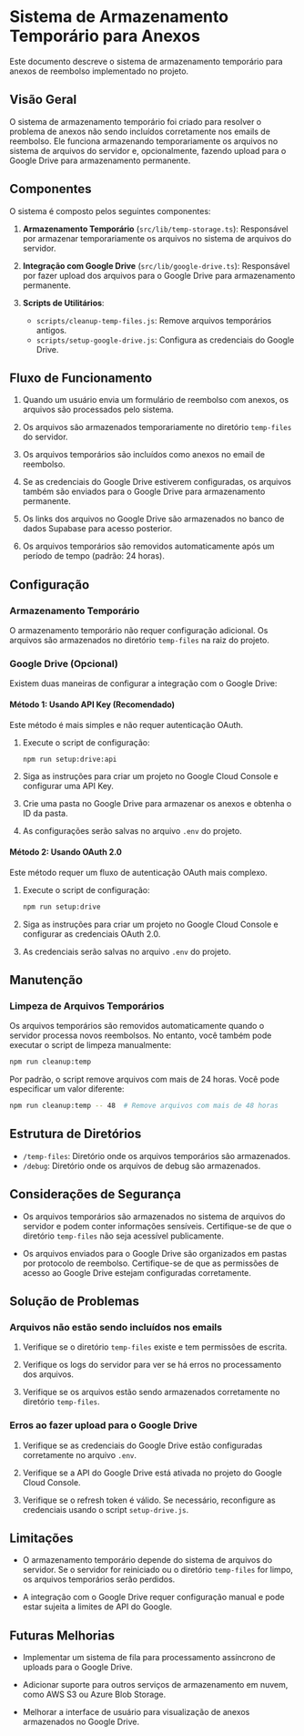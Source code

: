 # Sistema de Armazenamento Temporário para Anexos

Este documento descreve o sistema de armazenamento temporário para anexos de reembolso implementado no projeto.

## Visão Geral

O sistema de armazenamento temporário foi criado para resolver o problema de anexos não sendo incluídos corretamente nos emails de reembolso. Ele funciona armazenando temporariamente os arquivos no sistema de arquivos do servidor e, opcionalmente, fazendo upload para o Google Drive para armazenamento permanente.

## Componentes

O sistema é composto pelos seguintes componentes:

1. **Armazenamento Temporário** (`src/lib/temp-storage.ts`): Responsável por armazenar temporariamente os arquivos no sistema de arquivos do servidor.

2. **Integração com Google Drive** (`src/lib/google-drive.ts`): Responsável por fazer upload dos arquivos para o Google Drive para armazenamento permanente.

3. **Scripts de Utilitários**:
   - `scripts/cleanup-temp-files.js`: Remove arquivos temporários antigos.
   - `scripts/setup-google-drive.js`: Configura as credenciais do Google Drive.

## Fluxo de Funcionamento

1. Quando um usuário envia um formulário de reembolso com anexos, os arquivos são processados pelo sistema.

2. Os arquivos são armazenados temporariamente no diretório `temp-files` do servidor.

3. Os arquivos temporários são incluídos como anexos no email de reembolso.

4. Se as credenciais do Google Drive estiverem configuradas, os arquivos também são enviados para o Google Drive para armazenamento permanente.

5. Os links dos arquivos no Google Drive são armazenados no banco de dados Supabase para acesso posterior.

6. Os arquivos temporários são removidos automaticamente após um período de tempo (padrão: 24 horas).

## Configuração

### Armazenamento Temporário

O armazenamento temporário não requer configuração adicional. Os arquivos são armazenados no diretório `temp-files` na raiz do projeto.

### Google Drive (Opcional)

Existem duas maneiras de configurar a integração com o Google Drive:

#### Método 1: Usando API Key (Recomendado)

Este método é mais simples e não requer autenticação OAuth.

1. Execute o script de configuração:
   ```bash
   npm run setup:drive:api
   ```

2. Siga as instruções para criar um projeto no Google Cloud Console e configurar uma API Key.

3. Crie uma pasta no Google Drive para armazenar os anexos e obtenha o ID da pasta.

4. As configurações serão salvas no arquivo `.env` do projeto.

#### Método 2: Usando OAuth 2.0

Este método requer um fluxo de autenticação OAuth mais complexo.

1. Execute o script de configuração:
   ```bash
   npm run setup:drive
   ```

2. Siga as instruções para criar um projeto no Google Cloud Console e configurar as credenciais OAuth 2.0.

3. As credenciais serão salvas no arquivo `.env` do projeto.

## Manutenção

### Limpeza de Arquivos Temporários

Os arquivos temporários são removidos automaticamente quando o servidor processa novos reembolsos. No entanto, você também pode executar o script de limpeza manualmente:

```bash
npm run cleanup:temp
```

Por padrão, o script remove arquivos com mais de 24 horas. Você pode especificar um valor diferente:

```bash
npm run cleanup:temp -- 48  # Remove arquivos com mais de 48 horas
```

## Estrutura de Diretórios

- `/temp-files`: Diretório onde os arquivos temporários são armazenados.
- `/debug`: Diretório onde os arquivos de debug são armazenados.

## Considerações de Segurança

- Os arquivos temporários são armazenados no sistema de arquivos do servidor e podem conter informações sensíveis. Certifique-se de que o diretório `temp-files` não seja acessível publicamente.

- Os arquivos enviados para o Google Drive são organizados em pastas por protocolo de reembolso. Certifique-se de que as permissões de acesso ao Google Drive estejam configuradas corretamente.

## Solução de Problemas

### Arquivos não estão sendo incluídos nos emails

1. Verifique se o diretório `temp-files` existe e tem permissões de escrita.

2. Verifique os logs do servidor para ver se há erros no processamento dos arquivos.

3. Verifique se os arquivos estão sendo armazenados corretamente no diretório `temp-files`.

### Erros ao fazer upload para o Google Drive

1. Verifique se as credenciais do Google Drive estão configuradas corretamente no arquivo `.env`.

2. Verifique se a API do Google Drive está ativada no projeto do Google Cloud Console.

3. Verifique se o refresh token é válido. Se necessário, reconfigure as credenciais usando o script `setup-drive.js`.

## Limitações

- O armazenamento temporário depende do sistema de arquivos do servidor. Se o servidor for reiniciado ou o diretório `temp-files` for limpo, os arquivos temporários serão perdidos.

- A integração com o Google Drive requer configuração manual e pode estar sujeita a limites de API do Google.

## Futuras Melhorias

- Implementar um sistema de fila para processamento assíncrono de uploads para o Google Drive.

- Adicionar suporte para outros serviços de armazenamento em nuvem, como AWS S3 ou Azure Blob Storage.

- Melhorar a interface de usuário para visualização de anexos armazenados no Google Drive.
